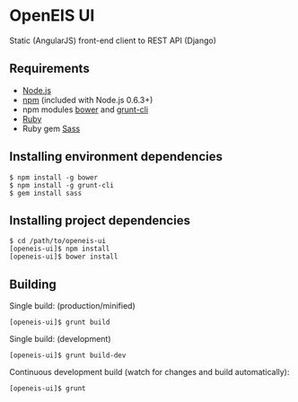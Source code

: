 OpenEIS UI
==========

Static (AngularJS) front-end client to REST API (Django)


Requirements
------------

* [Node.js](http://nodejs.org/)
* [npm](https://www.npmjs.org/) (included with Node.js 0.6.3+) 
* npm modules [bower](http://bower.io/) and [grunt-cli](http://gruntjs.com/)
* [Ruby](https://www.ruby-lang.org/en/installation/)
* Ruby gem [Sass](http://sass-lang.com/)


Installing environment dependencies
-----------------------------------

    $ npm install -g bower
    $ npm install -g grunt-cli
    $ gem install sass


Installing project dependencies
-------------------------------

    $ cd /path/to/openeis-ui
    [openeis-ui]$ npm install
    [openeis-ui]$ bower install


Building
--------

Single build: (production/minified)

    [openeis-ui]$ grunt build

Single build: (development)

    [openeis-ui]$ grunt build-dev

Continuous development build (watch for changes and build automatically):

    [openeis-ui]$ grunt
